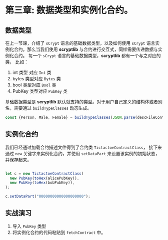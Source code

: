# 第三章: 数据类型和实例化合约。

## 数据类型

在上一节课，介绍了 `sCrypt` 语言的基础数据类型，以及如何使用 `sCrypt` 语言实例化合约。那么当我们使用 **scryptlib** 与合约进行交互式，同样需要传递数据与实例化合约。
每一个 `sCrypt` 语言的基础数据类型，**scryptlib** 都有一个与之对应的类，
比如： 
1. int 类型 对应 `Int` 类
2. bytes 类型对应 `Bytes` 类
3. bool 类型对应 `Bool` 类
4. PubKey 类型对应 `PubKey` 类


基础数据类型是 **scryptlib** 默认就支持的类型。对于用户自己定义的结构体或者别名，需要通过 `buildTypeClasses` 动态生成。

```javascript
const {Person, Male, Female} = buildTypeClasses(JSON.parse(descFileContent));
```

## 实例化合约

我们已经通过加载合约描述文件得到了合约类 `TictactoeContractClass`， 接下来通过 `new` 关键字来实例化合约，并使用 `setDataPart` 来设置该实例的初始状态，并保存起来。

```javascript

let c = new TictactoeContractClass(
  new PubKey(toHex(alicePubKey)),
  new PubKey(toHex(bobPubKey)),
);

c.setDataPart("00000000000000000000");

```

## 实战演习

1. 导入  `PubKey` 类型
2. 将实例化合约的代码粘贴到 `fetchContract` 中。